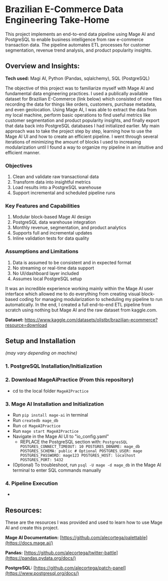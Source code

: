 # Brazilian E-Commerce Data Engineering Take-Home
This project implements an end-to-end data pipeline using Mage AI and PostgreSQL to enable business intelligence from raw e-commerce transaction data. The pipeline automates ETL processes for customer segmentation, revenue trend analysis, and product popularity insights.

## Overview and Insights:

**Tech used:** Magi AI, Python (Pandas, sqlalchemy), SQL (PostgreSQL)

The objective of this project was to familiarize myself with Mage AI and fundamental data engineering practices. I used a publically available dataset for Brazilian E-Commerce (link below) which consisted of nine files recording the data for things like orders, customers, purchase metadata, and even geolocation. Using Mage AI, I was able to extract the data from my local machine, perform basic operations to find useful metrics like customer segmentation and product popularity insights, and finally export that data back into PostgreSQL databases I had initialized earlier. My main approach was to take the project step by step, learning how to use the Mage AI UI and how to create an efficient pipeline. I went through several iterations of minimizing the amount of blocks I used to increasing modularization until I found a way to organize my pipeline in an intuitive and efficient manner.

### Objectives
1. Clean and validate raw transactional data
2. Transform data into insightful metrics
3. Load results into a PostgreSQL warehouse
4. Support incremental and scheduled pipeline runs

### Key Features and Capabilities
1. Modular block-based Mage AI design
2. PostgreSQL data warehouse integration
3. Monthly revenue, segmentation, and product analytics
4. Supports full and incremental updates
5. Inline validation tests for data quality

### Assumptions and Limitations
1. Data is assumed to be consistent and in expected format
2. No streaming or real-time data support
3. No UI/dashboard layer included
4. Assumes local PostgreSQL setup

It was an incredible experience working mainly within the Mage AI user interface which allowed me to do everything from creating visual block-based coding for managing modularization to scheduling my pipeline to run automatically. In the end, I created a full end-to-end ETL pipeline from scratch using nothing but Mage AI and the raw dataset from kaggle.com.

**Dataset:** https://www.kaggle.com/datasets/olistbr/brazilian-ecommerce?resource=download

## Setup and Installation
*(may vary depending on machine)*

### 1. PostgreSQL Installation/Initialization

### 2. Download MageAiPractice (From this repository)
- cd to the local folder `MageAIPractice`

### 3. Mage AI Installation and Initialization
- Run `pip install mage-ai` in terminal
- Run `createdb mage_db`
- Run `cd MageAIPractice`
- Run `mage start MageAIPractice`
- Navigate in the Mage AI UI to "io_config.yaml"
  - REPLACE the PostgreSQL section with:
   `PostgresSQL
    POSTGRES_CONNECT_TIMEOUT: 10
    POSTGRES_DBNAME: mage_db
    POSTGRES_SCHEMA: public # Optional
    POSTGRES_USER: mage
    POSTGRES_PASSWORD: mage123
    POSTGRES_HOST: localhost
    POSTGRES_PORT: 5432`
- (Optional) To troubleshoot, run `psql -U mage -d mage_db` in the Mage AI terminal to enter SQL commands manually

### 4. Pipeline Execution
- 


## Resources:
These are the resources I was provided and used to learn how to use Mage AI and create this project.

**Mage AI Documentation:** [https://github.com/alecortega/palettable](https://docs.mage.ai/)

**Pandas:** [https://github.com/alecortega/twitter-battle](https://pandas.pydata.org/docs/)

**PostgreSQL:** [https://github.com/alecortega/patch-panel](https://www.postgresql.org/docs/)



